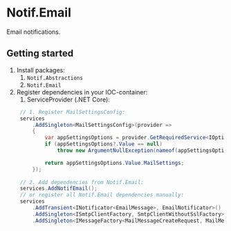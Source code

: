 

# Notif.Email

Email notifications.

## Getting started

1. Install packages:
    1. `Notif.Abstractions`
    2. `Notif.Email`
1. Register dependencies in your IOC-container:
    1. ServiceProvider (.NET Core):
   ```csharp
    // 1. Register MailSettingsConfig:
    services
        .AddSingleton<MailSettingsConfig>(provider =>
        {
            var appSettingsOptions = provider.GetRequiredService<IOptions<AppSettings>>();
            if (appSettingsOptions?.Value == null)
                throw new ArgumentNullException(nameof(appSettingsOptions));

            return appSettingsOptions.Value.MailSettings;
        });
        
    // 2. Add dependencies from Notif.Email:
    services.AddNotifEmail();
    // or register all Notif.Email dependencies manually: 
    services
        .AddTransient<INotificator<EmailMessage>, EmailNotificator>()
        .AddSingleton<ISmtpClientFactory, SmtpClientWithoutSslFactory>()
        .AddSingleton<IMessageFactory<MailMessageCreateRequest, MailMessage>, MailMessageFactory>();
   ```